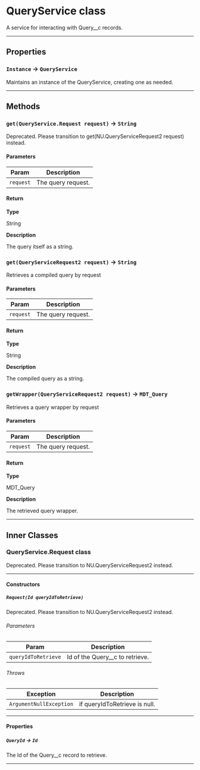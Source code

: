 # QueryService class

A service for interacting with Query__c records.

---
## Properties

### `Instance` → `QueryService`

Maintains an instance of the QueryService, creating one as needed.

---
## Methods
### `get(QueryService.Request request)` → `String`

Deprecated. Please transition to get(NU.QueryServiceRequest2 request) instead.

#### Parameters
|Param|Description|
|-----|-----------|
|`request` |  The query request. |

#### Return

**Type**

String

**Description**

The query itself as a string.

### `get(QueryServiceRequest2 request)` → `String`

Retrieves a compiled query by request

#### Parameters
|Param|Description|
|-----|-----------|
|`request` |  The query request. |

#### Return

**Type**

String

**Description**

The compiled query as a string.

### `getWrapper(QueryServiceRequest2 request)` → `MDT_Query`

Retrieves a query wrapper by request

#### Parameters
|Param|Description|
|-----|-----------|
|`request` |  The query request. |

#### Return

**Type**

MDT_Query

**Description**

The retrieved query wrapper.

---
## Inner Classes

### QueryService.Request class

Deprecated. Please transition to NU.QueryServiceRequest2 instead.

---
#### Constructors
##### `Request(Id queryIdToRetrieve)`

Deprecated. Please transition to NU.QueryServiceRequest2 instead.
###### Parameters
|Param|Description|
|-----|-----------|
|`queryIdToRetrieve` |  Id of the Query__c to retrieve. |

###### Throws
|Exception|Description|
|---------|-----------|
|`ArgumentNullException` |  if queryIdToRetrieve is null. |

---
#### Properties

##### `QueryId` → `Id`

The Id of the Query__c record to retrieve.

---
